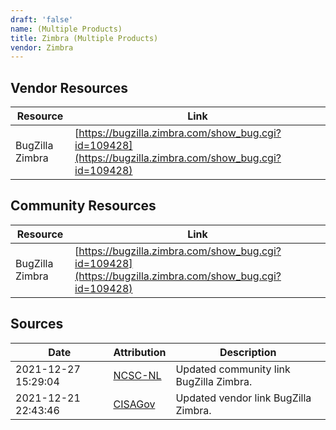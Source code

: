 ```yaml
---
draft: 'false'
name: (Multiple Products)
title: Zimbra (Multiple Products)
vendor: Zimbra
---
```


## Vendor Resources
| Resource | Link |
| --- | --- |
| BugZilla Zimbra | [https://bugzilla.zimbra.com/show_bug.cgi?id=109428](https://bugzilla.zimbra.com/show_bug.cgi?id=109428) |

## Community Resources
| Resource | Link |
| --- | --- |
| BugZilla Zimbra | [https://bugzilla.zimbra.com/show_bug.cgi?id=109428](https://bugzilla.zimbra.com/show_bug.cgi?id=109428) |


## Sources
| Date | Attribution | Description |
| --- | --- | --- |
| 2021-12-27 15:29:04 | [NCSC-NL](https://github.com/NCSC-NL/log4shell/blob/main/software/README.md) | Updated community link BugZilla Zimbra.  |
| 2021-12-21 22:43:46 | [CISAGov](https://raw.githubusercontent.com/cisagov/log4j-affected-db/develop/README.md) | Updated vendor link BugZilla Zimbra.  |

